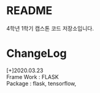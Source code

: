 # README
4학년 1학기 캡스톤 코드 저장소입니다.

# ChangeLog
[+]2020.03.23  
Frame Work :  FLASK  
Package : flask, tensorflow,
